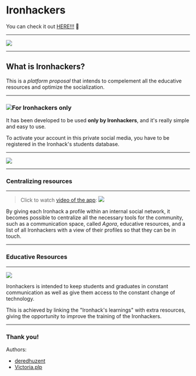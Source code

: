 # Ironhackers

You can check it out [HERE!!!](https://enigmatic-hamlet-57213.herokuapp.com/) :paw_prints:


---
![](https://i.imgur.com/51H8iw1.png)

---

## What is Ironhackers?

This is a *platform proposal* that intends to compelement all the educative resources and optimize the socialization.

---

### ![](https://i.imgur.com/cCiNST6.png)For **Ironhackers** only
It has been developed to be used **only by Ironhackers**, and it's really simple and easy to use.

To activate your account in this private social media, you have to be registered in the Ironhack's students database.

---
![](https://i.imgur.com/J3EyJyQ.png)

---

### Centralizing resources

---

> Click to watch [video of the app](https://youtu.be/26EreqlLClI):
[![](https://i.imgur.com/5F7ozKY.png)](https://youtu.be/26EreqlLClI)

By giving each Ironhack a profile within an internal social network, it becomes possible to centralize all the necessary tools for the community, such as a communication space, called *Agora*, educative resources, and a list of all Ironhackers with a view of their profiles so that they can be in touch. 

---

### Educative Resources

---

![](https://i.imgur.com/6iNkvSq.png)

Ironhackers is intended to keep students and graduates in constant communication as well as give them access to the constant change of technology.

This is achieved by linking the "Ironhack's learnings" with extra resources, giving the opportunity to improve the training of the Ironhackers.

---

### Thank you! 

Authors:

* [deredhuzent](https://github.com/deredhuzent)
* [Victoria.plp](https://github.com/VictoriaPl)
